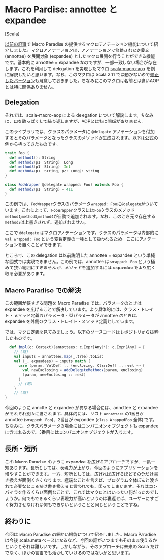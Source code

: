 Macro Pardise: annottee と expandee
===================================

[Scala]

[以前の記事](http://qiita.com/hiroshi-cl/items/0ee4bf494779f62e2373)で Macro Paradise の提供するマクロアノテーション機能について紹介しました。マクロアノテーションは、アノテーションで修飾された定義文 (annottee) を展開対象 (expandee) としたマクロ展開を行うことができる機能です。基本的に annottee = expandee なのですが、一部一致しない場合が存在します。これを利用して delegation を実現したマクロ [scala-macro-aop](https://github.com/adamw/scala-macro-aop) を例に解説したいと思います。なお、このマクロは Scala 2.11 では動かないので[修正したバージョン](https://github.com/hiroshi-cl/scala-macro-aop)も用意しておきました。ちなみにこのマクロは名前とは違いAOPとは特に関係ありません。

## Delegation

それでは、scala-macro-aop による delegation について解説します。ちなみに、口を酸っぱくして繰り返しますが、AOPとは特に関係がありません。

このライブラリでは、クラスのパラメータに `@delegate` アノテーションを付加するとそのパラメータとなったクラスのメソッドが生成されます。以下は公式の例から持ってきたものです。

```scala
trait Foo {
  def method1(): String
  def method2(p1: String): Long
  def method3(p1: String): Int
  def method4(p1: String, p2: Long): String
}

class FooWrapper(@delegate wrapped: Foo) extends Foo {
  def method2(p1: String) = 41L
}
```

この例では、`FooWrapper`クラスのパラメータ`wrapped: Foo`に`@delegate`がついています。これによって、`FooWrapper`クラスには`Foo`クラスのメソッド`method1`,`method3`,`method4`が自動で追加されます。なお、このとき元々存在する`method2`は上書きされず、追加されません。

ここで `@delegate` はマクロアノテーションです。クラスのパラメータは内部的に `val wrapped: Foo` という変数定義の一種として扱われるため、ここにアノテーションを置くことができます。

ところで、この delegation は以前説明した annottee = expandee という単純な図式では実現できません。この例では、annottee は `wrapped: Foo` という極めて狭い範囲にすぎませんが、メソッドを追加するには expandee をより広く取る必要があります。

## Macro Paradise での解決

この範囲が狭すぎる問題を Macro Paradise では、パラメータのときは expandee を広げることで解決しています。より具体的には、クラス・トレイト・メソッド定義のパラメータ・型パラメータが annottee のときは、expandee を外側のクラス・トレイト・メソッド定義としています。

では、マクロ定義を見てみましょう。以下のソースコードはレポジトリから抜粋したものです。

```delegateMacro.scala
  def impl(c: Context)(annottees: c.Expr[Any]*): c.Expr[Any] = {
    // (略)
    val inputs = annottees.map(_.tree).toList
    val (_, expandees) = inputs match {
      case (param: ValDef) :: (enclosing: ClassDef) :: rest => {
        val newEnclosing = addDelegateMethods(param, enclosing)
        (param, newEnclosing :: rest)
      }
      // (略)
    }
    // (略)
}
```

今回のように annotte と expandee が異なる場合には、annottee と expandee がそれぞれ別々に渡されます。具体的には、リスト `annottees` の1番目が annottee (`wrapped: Foo`)、2番目が expandee (`class WrappedFoo` 全体) です。ちなみに、クラスパラメータの場合にはコンパニオンオブジェクトも expandee に含まれるので、3番目にはコンパニオンオブジェクトが入ります。

## 長所・短所

この Macro Paradise のように expandee を広げるアプローチですが、一長一短あります。長所としては、表現力が上がり、今回のようにアプリケーションを増やすことができます。一方、短所としては、広げれば広げるほどその分だけ書き換えが面倒くさくなります。極端なことを言えば、プログラム全体ぽんと渡されて必要なところだけ書き換えろと言われても、困ってしまいます。それはコンパイラを作るくらい面倒なことで、これではマクロとはいったい何だったのでしょうか。何でもできるくらい表現力が高いというのは裏返せば、ユーザーにすごく努力させなければ何もできないということと同じということですね。

## 終わりに

今回は Macro Paradise の細かい機能について紹介しました。Macro Paradise は今後 scala.meta ベースになるなど、今回の話がいつまでもそのまま使えるかというとそれは難しいです。しかしながら、そのアプローチは未来の Scala だけでなく、ほかの言語でも活かしていけるのではないかと思います。

